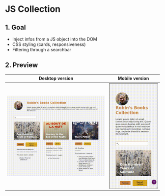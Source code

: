 # JS Collection

## **1. Goal**

- Inject infos from a JS object into the DOM
- CSS styling (cards, responsiveness)
- Filtering through a searchbar

## **2. Preview**

Desktop version | Mobile version
:---: | :---:
![On desktop](js-collection.gif) | ![On mobile](js-collection-mobile.gif)